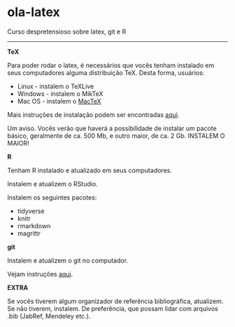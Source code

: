 # ola-latex
Curso despretensioso sobre latex, git e R

---------------

**TeX**

Para poder rodar o latex, é necessários que vocês tenham instalado em seus computadores alguma distribuição TeX. Desta forma, usuários:

+ Linux - instalem o TeXLive
+ Windows - instalem o MikTeX
+ Mac OS - instalem o [MacTeX](http://www.tug.org/mactex/)

Mais instruções de instalação podem ser encontradas [aqui](https://www.latex-project.org/get/).

Um aviso. Vocês verão que haverá a possibilidade de instalar um pacote básico, geralmente de ca. 500 Mb, e outro maior, de ca. 2 Gb. INSTALEM O MAIOR!

**R**

Tenham R instalado e atualizado em seus computadores.

Instalem e atualizem o RStudio.

Instalem os seguintes pacotes:

+ tidyverse
+ knitr
+ rmarkdown
+ magrittr

**git**


Instalem e atualizem o git no computador.

Vejam instruções [aqui](https://git-scm.com/book/en/v2/Getting-Started-Installing-Git).


**EXTRA**

Se vocês tiverem algum organizador de referência bibliográfica, atualizem. Se não tiverem, instalem. De preferência, que possam lidar com arquivos .bib (JabRef, Mendeley etc.).
